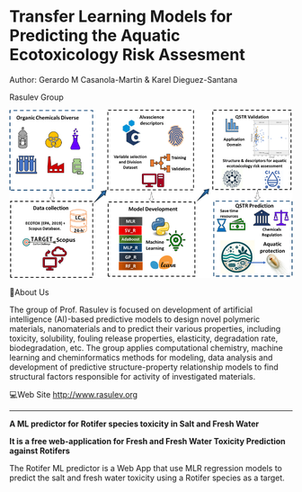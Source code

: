 # Transfer Learning Models for Predicting the Aquatic Ecotoxicology Risk Assesment

Author: Gerardo M Casanola-Martin & Karel Dieguez-Santana

Rasulev Group

![TOC](toc.png)

📌About Us

The group of Prof. Rasulev is focused on development of artificial intelligence (AI)-based predictive models to design novel polymeric materials, nanomaterials and to predict their various properties, 
including toxicity, solubility, fouling release properties, elasticity, degradation rate, biodegradation, etc. 
The group applies computational chemistry, machine learning and cheminformatics methods for modeling, data analysis and development of predictive structure-property relationship models 
to find structural factors responsible for activity of investigated materials.

💻Web Site http://www.rasulev.org



-------------------------------------------------------------------------------------------------

**A ML predictor for Rotifer species toxicity in Salt and Fresh Water**

**It is a free web-application for Fresh and Fresh Water Toxicity Prediction against Rotifers**



The Rotifer ML predictor is a Web App that use MLR regression models to predict the salt and fresh water toxicity using a Rotifer species as a target. 
